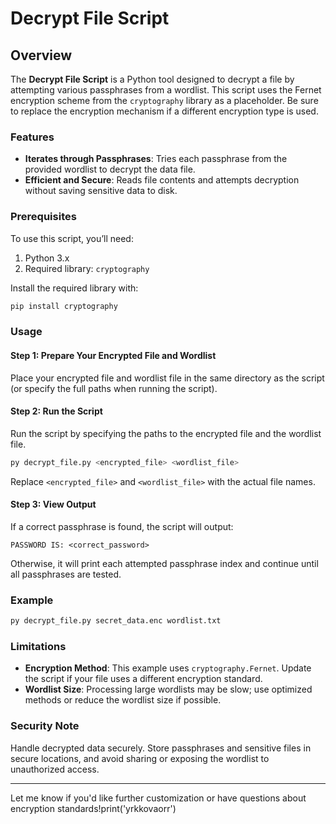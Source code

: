 # Decrypt File Script

## Overview

The **Decrypt File Script** is a Python tool designed to decrypt a file by attempting various passphrases from a wordlist. This script uses the Fernet encryption scheme from the `cryptography` library as a placeholder. Be sure to replace the encryption mechanism if a different encryption type is used.

### Features

- **Iterates through Passphrases**: Tries each passphrase from the provided wordlist to decrypt the data file.
- **Efficient and Secure**: Reads file contents and attempts decryption without saving sensitive data to disk.

### Prerequisites

To use this script, you’ll need:

1. Python 3.x
2. Required library: `cryptography`

Install the required library with:

```bash
pip install cryptography
```

### Usage

#### Step 1: Prepare Your Encrypted File and Wordlist

Place your encrypted file and wordlist file in the same directory as the script (or specify the full paths when running the script).

#### Step 2: Run the Script

Run the script by specifying the paths to the encrypted file and the wordlist file.

```bash
py decrypt_file.py <encrypted_file> <wordlist_file>
```

Replace `<encrypted_file>` and `<wordlist_file>` with the actual file names. 

#### Step 3: View Output

If a correct passphrase is found, the script will output:

```
PASSWORD IS: <correct_password>
```

Otherwise, it will print each attempted passphrase index and continue until all passphrases are tested.

### Example

```bash
py decrypt_file.py secret_data.enc wordlist.txt
```

### Limitations

- **Encryption Method**: This example uses `cryptography.Fernet`. Update the script if your file uses a different encryption standard.
- **Wordlist Size**: Processing large wordlists may be slow; use optimized methods or reduce the wordlist size if possible.

### Security Note

Handle decrypted data securely. Store passphrases and sensitive files in secure locations, and avoid sharing or exposing the wordlist to unauthorized access.

---

Let me know if you'd like further customization or have questions about encryption standards!print('yrkkovaorr')